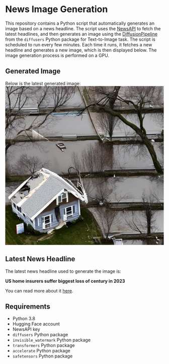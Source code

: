 # News Image Generation
This repository contains a Python script that automatically generates an image based on a news headline. The script uses the [NewsAPI](https://newsapi.org/) to fetch the latest headlines, and then generates an image using the [DiffusionPipeline](https://github.com/huggingface/diffusers) from the `diffusers` Python package for Text-to-Image task.
The script is scheduled to run every few minutes. Each time it runs, it fetches a new headline and generates a new image, which is then displayed below. The image generation process is performed on a GPU.

## Generated Image
Below is the latest generated image:
![Generated Image](image.png)

## Latest News Headline
The latest news headline used to generate the image is:

**US home insurers suffer biggest loss of century in 2023**

You can read more about it [here](https://news.google.com/rss/articles/CBMiTWh0dHBzOi8vZmluYW5jZS55YWhvby5jb20vbmV3cy91cy1ob21lLWluc3VyZXJzLXN1ZmZlci1iaWdnZXN0LTE1MDI0Njc4Ny5odG1s0gEA?oc=5).

## Requirements
- Python 3.8
- Hugging Face account
- NewsAPI key
- `diffusers` Python package
- `invisible_watermark` Python package
- `transformers` Python package
- `accelerate` Python package
- `safetensors` Python package
